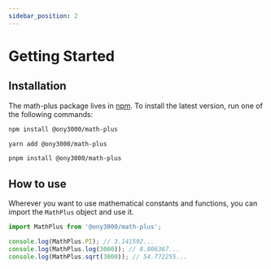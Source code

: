 ```yaml
---
sidebar_position: 2
---
```


# Getting Started

## Installation

The math-plus package lives in [npm](https://www.npmjs.com/package/@ony3000/math-plus). To install the latest version, run one of the following commands:

```bash
npm install @ony3000/math-plus
```

```bash
yarn add @ony3000/math-plus
```

```bash
pnpm install @ony3000/math-plus
```

## How to use

Wherever you want to use mathematical constants and functions, you can import the `MathPlus` object and use it.

```javascript
import MathPlus from '@ony3000/math-plus';

console.log(MathPlus.PI); // 3.141592...
console.log(MathPlus.log(3000)); // 8.006367...
console.log(MathPlus.sqrt(3000)); // 54.772255...
```
